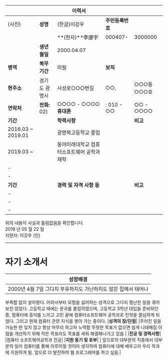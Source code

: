 |||**이력서** |||
|--|--|--|--|--|
|(사진)|**성명**|(한글)이강우|**주민등록번호**||
|||**(한자)**李康宇|000407-|3000000|
||**생년월일**|2000.04.07|||
|**병역**|**복무기간**|미필|**보직**||
|**현주소**|경기도 광명시|사성로○○○번길|○○,|○○○동 ○○○호|
|**연락처**|**전화:** 02) |○○○○ - ○○○○  **휴대폰**|: 010 - ○○|○○ - ○○○○|
|**기간**||**학력사항**||**비고**|
|2016.03 ~  2019.01||광명북고등학교 졸업|||
|2019.03 ~||동야미래대학교 컴퓨터소프트웨어 공학과 재학|||
| - |  |  |  |  |
| - |  |  |  |  |
|**기간**||**경력 및 자격 사항 등**||**비고**|
| - |  |  |  |  |
| - |  |  |  |  |
| - |  |  |  |  |

위의 내용이 사실과 틀림없음을 확인합니다.  
2019 년 05 월 22 일  
지원자: 이강우 (인)

---

# 자기 소개서  
| **성장배경**|
|--|
|2000년 4월 7일 그다지 부유하지도 가난하지도 않은 집에서 태어나 
부족함 없이 살아왔다. 어려서부터 모험을 싫어하는 성격으로 그다지 험난한 일을 겪어 보진
   않았다. 고등학교 때에는 문과를 졸업하였으며, 고등학교 3학년 대입을 준비하던 중,
   컴퓨터에 흥미를 느끼고 고민 끝에 컴퓨터소프트웨어 공학과로 진학을 결심하게 되
   었다. 그리고 현재 컴퓨터 관련 지식을 쌓아 가는 중이다.
|**성격의 장/단점**|
|주어진 일을 가능한 한 잊지 않고 항상 마무리 하고자 노력함
뚜렷한 목표가 없으면 쉽게 나태해짐
이 점을 개선하기 위해 작은 목표라도 목표를 세워 해결해나가고 있음 |
|**전공 및 경력사항**|
|컴퓨터 소프트웨어공학과 전공|
|**지원 동기 및 포부**|
| 앞으로의 대부분의 직종에서 대부분의 일이
컴퓨터를 통해 이루어질 것이라 생각하여
 컴퓨터에 대해 배우고자 우리 학과에 지원하게 됨.
  앞으로 더 발전하여 웹 프로그래머를 하고 싶음.|
